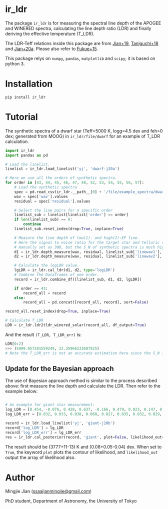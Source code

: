# ir_ldr

The package `ir_ldr` is for measuring the spectral line depth of the APOGEE and WINERED spectra, calculating the line depth ratio (LDR) and finally deriving the effective temperature (T_LDR).

The LDR-Teff relations inside this package are from [Jian+19](https://ui.adsabs.harvard.edu/abs/2019MNRAS.485.1310J/abstract), [Taniguchi+18](https://ui.adsabs.harvard.edu/abs/2018MNRAS.473.4993T/abstract) and [Jian+20a](http://adsabs.harvard.edu/abs/2020arXiv200310641J). Please also refer to [Fukue+15](https://ui.adsabs.harvard.edu/abs/2015ApJ...812...64F/abstract).

This package relys on `numpy`, `pandas`, `matplotlib` and `scipy`; it is based on python 3.

# Installation

`pip install ir_ldr`

# Tutorial

The synthetic spectra of a dwarf star (Teff=5000 K, logg=4.5 dex and feh=0 dex; generated from MOOG) in `ir_ldr/file/dwarf` for an example of T_LDR calculation.

~~~py
import ir_ldr
import pandas as pd

# Load the linelist.
linelist = ir_ldr.load_linelist('yj', 'dwarf-j20a')

# Here we use all the orders of synthetic spectra.
for order in [43, 44, 45, 46, 47, 48, 52, 53, 54, 55, 56, 57]:
    # Load the synthetic spectra
    spec = pd.read_csv(ir_ldr.__path__[0] + '/file/example_spectra/dwarf/order{}.txt'.format(order), sep=' +', skiprows=2, engine='python', names=['wav', 'residual'])
    wav = spec['wav'].values
    residual = spec['residual'].values

    # Select the line pairs for a specific order
    linelist_sub = linelist[linelist['order'] == order]
    if len(linelist_sub) == 0:
        continue
    linelist_sub.reset_index(drop=True, inplace=True)

    # Measure the line depth of low(1)- and high(2)-EP line.
    # Here the signal to noise ratio for the target star and telluric standard are
    # manually set as 300, but the S_N of synthetic spectra is much higher than that.
    d1 = ir_ldr.depth_measure(wav, residual, linelist_sub['linewav1'], suffix=1, S_N=[300, 300])
    d2 = ir_ldr.depth_measure(wav, residual, linelist_sub['linewav2'], suffix=2, S_N=[300, 300])

    # Calculate the logLDR value.
    lgLDR = ir_ldr.cal_ldr(d1, d2, type='logLDR')
    # Combine the Dataframes of one order.
    record = ir_ldr.combine_df([linelist_sub, d1, d2, lgLDR])

    if order == 43:
        record_all = record
    else:
        record_all = pd.concat([record_all, record], sort=False)

record_all.reset_index(drop=True, inplace=True)

# Calculate T_LDR
LDR = ir_ldr.ldr2tldr_winered_solar(record_all, df_output=True)
~~~

And the result `(T_LDR, T_LDR_err)` is:
~~~py
LDR[0:2]
>>> (5009.857201559249, 22.35966233607925)
# Note the T_LDR_err is not an accurate estimation here since the S_N is manually set.
~~~

## Update for the Bayesian approach

The use of Bayesian approach method is similar to the process described above: first measure the line depth and calculate the LDR.
Then refer to the example below:

~~~py

# An example for giant star measurement:
log_LDR = [0.454, -0.076, 0.428, 0.637, -0.166, 0.479, 0.023, 0.147, 0.012, -0.078, -0.135, -0.127, 0.287, 0.334, 0.120, 0.867, np.nan, -0.135, 0.448, 0.788, np.nan, 0.009, -0.247, 0.225, 0.073, -0.126, 0.550, 0.357, 0.126, -0.030, 0.024, 0.603, 0.253, -0.364, 0.133, 0.469, np.nan, 0.227, -0.072, 0.354, 0.134, 0.143, 0.109, 0.226, 0.880, -0.012, 0.068, 0.508, np.nan, 0.216, 0.288, -0.018, 0.002, 0.397, 0.735, 0.791, 0.144, 0.238, 0.409, 0.662, -0.079, 0.330, 0.550, 0.130, 0.223, 0.494, 0.496, 0.064]
log_LDR_err = [0.032, 0.033, 0.038, 0.060, 0.027, 0.035, 0.032, 0.029, 0.023, 0.026, 0.027, 0.028, 0.082, 0.030, 0.020, 0.052, np.nan, 0.027, 0.041, 0.043, np.nan, 0.035, 0.036, 0.021, 0.037, 0.023, 0.038, 0.017, 0.014, 0.031, 0.025, 0.049, 0.047, 0.022, 0.025, 0.056, np.nan, 0.046, 0.015, 0.027, 0.011, 0.013, 0.013, 0.045, 0.132, 0.035, 0.028, 0.045, np.nan, 0.018, 0.024, 0.022, 0.020, 0.018, 0.042, 0.047, 0.024, 0.043, 0.039, 0.072, 0.030, 0.050, 0.052, 0.040, 0.038, 0.075, 0.033, 0.026]

record = ir_ldr.load_linelist('yj', 'giant-j20b')
record['log_LDR'] = lg_LDR
record['log_LDR_err'] = lg_LDR_err
res = ir_ldr.cal_posterior(record, 'giant', plot=False, likelihood_out=False)

~~~

The result should be (3777+11-13) K and (0.08+0.05-0.04) dex. 
When set to `True`, the keyword `plot` plots the contour of likelihood, and `likelihood_out` output the array of likelihood also.

# Author

Mingjie Jian (ssaajianmingjie@gmail.com)

PhD student, Department of Astronomy, the University of Tokyo
